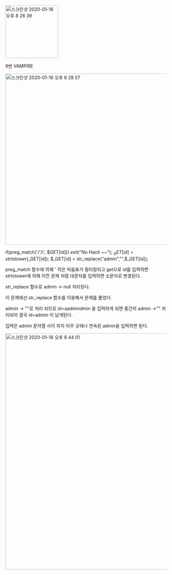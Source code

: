 <img width="165" alt="스크린샷 2020-01-16 오후 8 28 39" src="https://user-images.githubusercontent.com/54495632/72521664-321df100-389f-11ea-9c58-949371451f63.png">

9번 VAMPIRE

<img width="535" alt="스크린샷 2020-01-16 오후 8 28 57" src="https://user-images.githubusercontent.com/54495632/72521761-67c2da00-389f-11ea-9808-f91816b3e20d.png">


if(preg_match('/\'/i', $_GET[id])) exit("No Hack ~_~");
$_GET[id] = strtolower($_GET[id]);
$_GET[id] = str_replace("admin","",$_GET[id]);

preg_match 함수에 의해 ' 작은 따옴표가 필터링되고
get으로 id를 입력하면 strtolower에 의해 이전 문제 처럼 대문자를 입력하면
소문자로 변경된다.

str_replace 함수로 admin -> null 처리된다.

이 문제에선 str_replace 함수를 이용해서 문제를 풀었다.

admin -> ""로 처리 되므로
id=aadmindmin 을 입력하게 되면 중간의 admin ->"" 처리되어
결국 id=admin 이 남게된다.

입력은 admin 문자열 사이 위치 아무 곳에나  연속된 admin을 입력하면 된다.

<img width="738" alt="스크린샷 2020-01-16 오후 8 44 01" src="https://user-images.githubusercontent.com/54495632/72522609-71e5d800-38a1-11ea-8668-083d56ad44dc.png">
